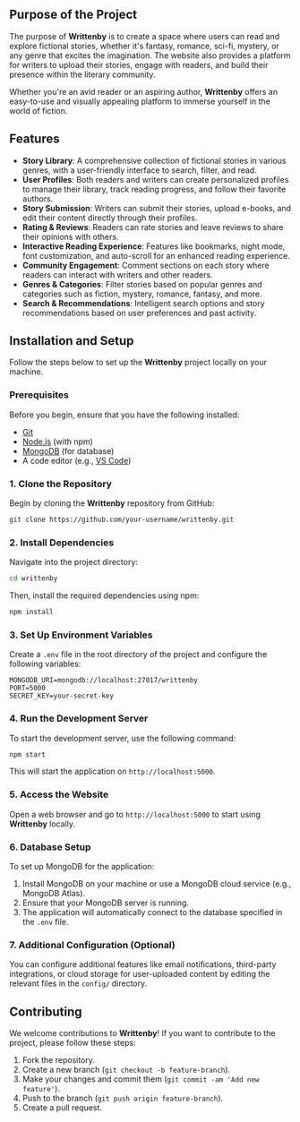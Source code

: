 
## Purpose of the Project

The purpose of **Writtenby** is to create a space where users can read and explore fictional stories, whether it's fantasy, romance, sci-fi, mystery, or any genre that excites the imagination. The website also provides a platform for writers to upload their stories, engage with readers, and build their presence within the literary community.

Whether you're an avid reader or an aspiring author, **Writtenby** offers an easy-to-use and visually appealing platform to immerse yourself in the world of fiction.

## Features

- **Story Library**: A comprehensive collection of fictional stories in various genres, with a user-friendly interface to search, filter, and read.
- **User Profiles**: Both readers and writers can create personalized profiles to manage their library, track reading progress, and follow their favorite authors.
- **Story Submission**: Writers can submit their stories, upload e-books, and edit their content directly through their profiles.
- **Rating & Reviews**: Readers can rate stories and leave reviews to share their opinions with others.
- **Interactive Reading Experience**: Features like bookmarks, night mode, font customization, and auto-scroll for an enhanced reading experience.
- **Community Engagement**: Comment sections on each story where readers can interact with writers and other readers.
- **Genres & Categories**: Filter stories based on popular genres and categories such as fiction, mystery, romance, fantasy, and more.
- **Search & Recommendations**: Intelligent search options and story recommendations based on user preferences and past activity.

## Installation and Setup

Follow the steps below to set up the **Writtenby** project locally on your machine.

### Prerequisites

Before you begin, ensure that you have the following installed:

- [Git](https://git-scm.com/)
- [Node.js](https://nodejs.org/en/) (with npm)
- [MongoDB](https://www.mongodb.com/try/download/community) (for database)
- A code editor (e.g., [VS Code](https://code.visualstudio.com/))

### 1. Clone the Repository

Begin by cloning the **Writtenby** repository from GitHub:

```bash
git clone https://github.com/your-username/writtenby.git
```

### 2. Install Dependencies

Navigate into the project directory:

```bash
cd writtenby
```

Then, install the required dependencies using npm:

```bash
npm install
```

### 3. Set Up Environment Variables

Create a `.env` file in the root directory of the project and configure the following variables:

```
MONGODB_URI=mongodb://localhost:27017/writtenby
PORT=5000
SECRET_KEY=your-secret-key
```

### 4. Run the Development Server

To start the development server, use the following command:

```bash
npm start
```

This will start the application on `http://localhost:5000`.

### 5. Access the Website

Open a web browser and go to `http://localhost:5000` to start using **Writtenby** locally.

### 6. Database Setup

To set up MongoDB for the application:

1. Install MongoDB on your machine or use a MongoDB cloud service (e.g., MongoDB Atlas).
2. Ensure that your MongoDB server is running.
3. The application will automatically connect to the database specified in the `.env` file.

### 7. Additional Configuration (Optional)

You can configure additional features like email notifications, third-party integrations, or cloud storage for user-uploaded content by editing the relevant files in the `config/` directory.

## Contributing

We welcome contributions to **Writtenby**! If you want to contribute to the project, please follow these steps:

1. Fork the repository.
2. Create a new branch (`git checkout -b feature-branch`).
3. Make your changes and commit them (`git commit -am 'Add new feature'`).
4. Push to the branch (`git push origin feature-branch`).
5. Create a pull request.
